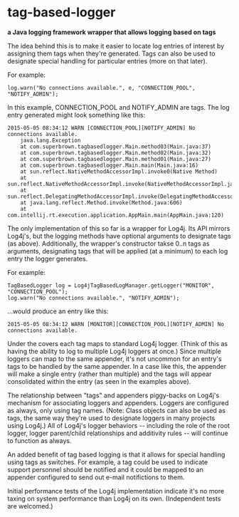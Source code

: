 # tag-based-logger

**a Java logging framework wrapper that allows logging based on tags**

The idea behind this is to make it easier to locate log entries of interest by assigning them tags when 
they're generated.  Tags can also be used to designate special handling for particular entries (more on 
that later).

For example:

	log.warn("No connections available.", e, "CONNECTION_POOL", "NOTIFY_ADMIN");
	
In this example, CONNECTION_POOL and NOTIFY_ADMIN are tags. The log entry generated might look
something like this:

	2015-05-05 08:34:12 WARN [CONNECTION_POOL][NOTIFY_ADMIN] No connections available.
		java.lang.Exception
		at com.superbrown.tagbasedlogger.Main.method03(Main.java:37)
		at com.superbrown.tagbasedlogger.Main.method02(Main.java:32)
		at com.superbrown.tagbasedlogger.Main.method01(Main.java:27)
		at com.superbrown.tagbasedlogger.Main.main(Main.java:16)
		at sun.reflect.NativeMethodAccessorImpl.invoke0(Native Method)
		at sun.reflect.NativeMethodAccessorImpl.invoke(NativeMethodAccessorImpl.java:57)
		at sun.reflect.DelegatingMethodAccessorImpl.invoke(DelegatingMethodAccessorImpl.java:43)
		at java.lang.reflect.Method.invoke(Method.java:606)
		at com.intellij.rt.execution.application.AppMain.main(AppMain.java:120)

The only implementation of this so far is a wrapper for Log4j.  Its API mirrors Log4j's, but the 
logging methods have optional arguments to designate tags (as above).  Additionally, the wrapper's
constructor takse 0..n tags as arguments, designating tags that will be applied (at a minimum) to 
each log entry the logger generates.

For example:

	TagBasedLogger log = Log4jTagBasedLogManager.getLogger("MONITOR", "CONNECTION_POOL");
	log.warn("No connections available.", "NOTIFY_ADMIN");

...would produce an entry like this:

	2015-05-05 08:34:12 WARN [MONITOR][CONNECTION_POOL][NOTIFY_ADMIN] No connections available.

Under the covers each tag maps to standard Log4j logger.  (Think of this as having the ability to
log to multiple Log4j loggers at once.)  Since multiple loggers can map to the same appender, it's 
not uncommon for an entry's tags to be handled by the same appender.  In a case like this, the 
appender will make a single entry (rather than multiple) and the tags will appear consolidated 
within the entry (as seen in the examples above).

The relationship between "tags" and appenders piggy-backs on Log4j's mechanism for associating
loggers and appenders.  Loggers are configured as always, only using tag names.  (Note: Class
objects can also be used as tags, the same way they're used to designate loggers in many projects
using Log4j.)  All of Log4j's logger behaviors -- including the role of the root logger, logger
parent/child relationships and additivity rules -- will continue to function as always.

An added benefit of tag based logging is that it allows for special handling using tags as switches.
For example, a tag could be used to indicate support personnel should be notified and it could be 
mapped to an appender configured to send out e-mail notifictions to them.

Initial performance tests of the Log4j implementation indicate it's no more taxing on system
performance than Log4j on its own.  (Independent tests are welcomed.)
